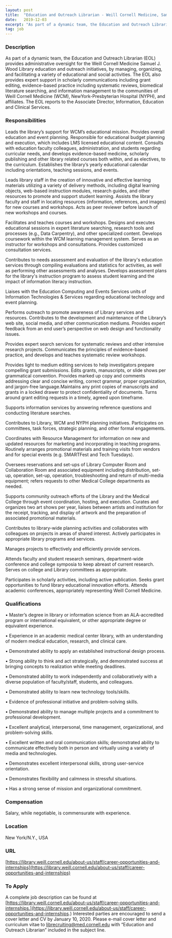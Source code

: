 ```yaml
---
layout: post
title:  "Education and Outreach Librarian - Weill Cornell Medicine, Samuel J. Wood Library "
date:   2019-12-03
excerpt: "As part of a dynamic team, the Education and Outreach Librarian (EOL) provides administrative oversight for the Weill Cornell Medicine Samuel J. Wood Library education and outreach initiatives, by managing, organizing, and facilitating a variety of educational and social activities. The EOL also provides expert support in scholarly communications including..."
tag: job
---
```


### Description   

As part of a dynamic team, the Education and Outreach Librarian (EOL) provides administrative oversight for the Weill Cornell Medicine Samuel J. Wood Library education and outreach initiatives, by managing, organizing, and facilitating a variety of educational and social activities. The EOL also provides expert support in scholarly communications including grant editing, evidence-based practice including systematic reviews, biomedical literature searching, and information management to the communities of Weill Cornell Medicine (WCM), NewYork-Presbyterian Hospital (NYPH), and affiliates. The EOL reports to the Associate Director, Information, Education and Clinical Services.


### Responsibilities   

Leads the library’s support for WCM’s educational mission.  Provides overall education and event planning.  Responsible for educational budget planning and execution, which includes LMS licensed educational content.  Consults with education faculty colleagues, administration, and students regarding curricular needs, and develops evidence-based medicine, scholarly publishing and other library related courses both within, and as electives, to the curriculum.   Establishes the library’s yearly educational calendar including orientations, teaching sessions, and events. 

Leads library staff in the creation of innovative and effective learning materials utilizing a variety of delivery methods, including digital learning objects, web-based instruction modules, research guides, and other resources to promote and support student learning. Assists the library faculty and staff in locating resources (information, references, and images) for new courses and workshops. Acts as peer reviewer before launch of new workshops and courses. 

Facilitates and teaches courses and workshops. Designs and executes educational sessions in expert literature searching, research tools and processes (e.g., Data Carpentry), and other specialized content. Develops coursework within the WCM learning management system. Serves as an instructor for workshops and consultations. Provides customized consultation services.

Contributes to needs assessment and evaluation of the library's education services through compiling evaluations and statistics for activities, as well as performing other assessments and analyses. Develops assessment plans for the library's instruction program to assess student learning and the impact of information literacy instruction. 

Liaises with the Education Computing and Events Services units of Information Technologies & Services regarding educational technology and event planning. 

Performs outreach to promote awareness of Library services and resources. Contributes to the development and maintenance of the Library’s web site, social media, and other communication mediums. Provides expert feedback from an end user’s perspective on web design and functionality issues.

Provides expert search services for systematic reviews and other intensive research projects. Communicates the principles of evidence-based practice, and develops and teaches systematic review workshops.

Provides light to medium editing services to help investigators prepare compelling grant submissions. Edits grants, manuscripts, or slide shows per grammatical convention. Provides marked up copy and comments addressing clear and concise writing, correct grammar, proper organization, and jargon-free language.Maintains any print copies of manuscripts and grants in a locked drawer to protect confidentiality of documents. Turns around grant editing requests in a timely, agreed upon timeframe.

Supports information services by answering reference questions and conducting literature searches.

Contributes to Library, WCM and NYPH planning initiatives. Participates on committees, task forces, strategic planning, and other formal engagements.

Coordinates with Resource Management for information on new and updated resources for marketing and incorporating in teaching programs. Routinely arranges promotional materials and training visits from vendors and for special events (e.g. SMARTFest and Tech Tuesdays).

Oversees reservations and set-ups of Library Computer Room and Collaboration Room and associated equipment including distribution, set-up, operation, set-up, operation, troubleshooting and return of multi-media equipment; refers requests to other Medical College departments as needed.

Supports community outreach efforts of the Library and the Medical College through event coordination, hosting, and execution. Curates and organizes two art shows per year, liaises between artists and institution for the receipt, tracking, and display of artwork and the preparation of associated promotional materials.

Contributes to library-wide planning activities and collaborates with colleagues on projects in areas of shared interest. Actively participates in appropriate library programs and services.

Manages projects to effectively and efficiently provide services.  

Attends faculty and student research seminars, department-wide conference and college symposia to keep abreast of current research. Serves on college and Library committees as appropriate. 

Participates in scholarly activities, including active publication.  Seeks grant opportunities to fund library educational innovation efforts. Attends academic conferences, appropriately representing Weill Cornell Medicine.



### Qualifications   


• 	Master’s degree in library or information science from an ALA-accredited program or international equivalent, or other appropriate degree or equivalent experience.

• 	Experience in an academic medical center library, with an understanding of modern medical education, research, and clinical care.

• 	Demonstrated ability to apply an established instructional design process. 

• 	Strong ability to think and act strategically, and demonstrated success at bringing concepts to realization while meeting deadlines.

• 	Demonstrated ability to work independently and collaboratively with a diverse population of faculty/staff, students, and colleagues.

• 	Demonstrated ability to learn new technology tools/skills.

• 	Evidence of professional initiative and problem-solving skills.

• 	Demonstrated ability to manage multiple projects and a commitment to professional development. 

• 	Excellent analytical, interpersonal, time management, organizational, and problem-solving skills.

• 	Excellent written and oral communication skills; demonstrated ability to communicate effectively both in person and virtually using a variety of media and technologies. 

• 	Demonstrates excellent interpersonal skills, strong user-service orientation.

• 	Demonstrates flexibility and calmness in stressful situations.

• 	Has a strong sense of mission and organizational commitment.



### Compensation   

Salary, while negotiable, is commensurate with experience.


### Location   

New York/N.Y., USA


### URL   

[https://library.weill.cornell.edu/about-us/staff/career-opportunities-and-internships](https://library.weill.cornell.edu/about-us/staff/career-opportunities-and-internships)

### To Apply   

A complete job description can be found at [https://library.weill.cornell.edu/about-us/staff/career-opportunities-and-internships.](https://library.weill.cornell.edu/about-us/staff/career-opportunities-and-internships.)  Interested parties are encouraged to send a cover letter and CV by January 10, 2020.  Please e-mail cover letter and curriculum vitae to librecruiting@med.cornell.edu with “Education and Outreach Librarian” included in the subject line.  






